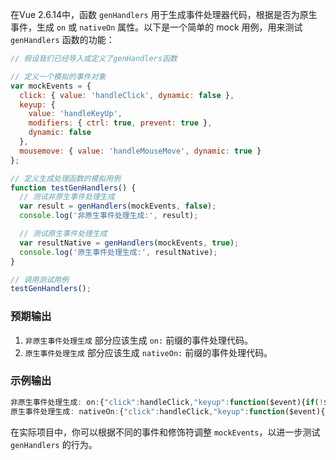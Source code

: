 在Vue 2.6.14中，函数 `genHandlers` 用于生成事件处理器代码，根据是否为原生事件，生成 `on` 或 `nativeOn` 属性。以下是一个简单的 mock 用例，用来测试 `genHandlers` 函数的功能：

```javascript
// 假设我们已经导入或定义了genHandlers函数

// 定义一个模拟的事件对象
var mockEvents = {
  click: { value: 'handleClick', dynamic: false },
  keyup: {
    value: 'handleKeyUp',
    modifiers: { ctrl: true, prevent: true },
    dynamic: false
  },
  mousemove: { value: 'handleMouseMove', dynamic: true }
};

// 定义生成处理函数的模拟用例
function testGenHandlers() {
  // 测试非原生事件处理生成
  var result = genHandlers(mockEvents, false);
  console.log('非原生事件处理生成:', result);

  // 测试原生事件处理生成
  var resultNative = genHandlers(mockEvents, true);
  console.log('原生事件处理生成:', resultNative);
}

// 调用测试用例
testGenHandlers();
```

### 预期输出

1. `非原生事件处理生成` 部分应该生成 `on:` 前缀的事件处理代码。
2. `原生事件处理生成` 部分应该生成 `nativeOn:` 前缀的事件处理代码。

### 示例输出

```javascript
非原生事件处理生成: on:{"click":handleClick,"keyup":function($event){if(!$event.ctrlKey)$event.preventDefault();return handleKeyUp},"mousemove":handleMouseMove}
原生事件处理生成: nativeOn:{"click":handleClick,"keyup":function($event){if(!$event.ctrlKey)$event.preventDefault();return handleKeyUp},"mousemove":handleMouseMove}
```

在实际项目中，你可以根据不同的事件和修饰符调整 `mockEvents`，以进一步测试 `genHandlers` 的行为。